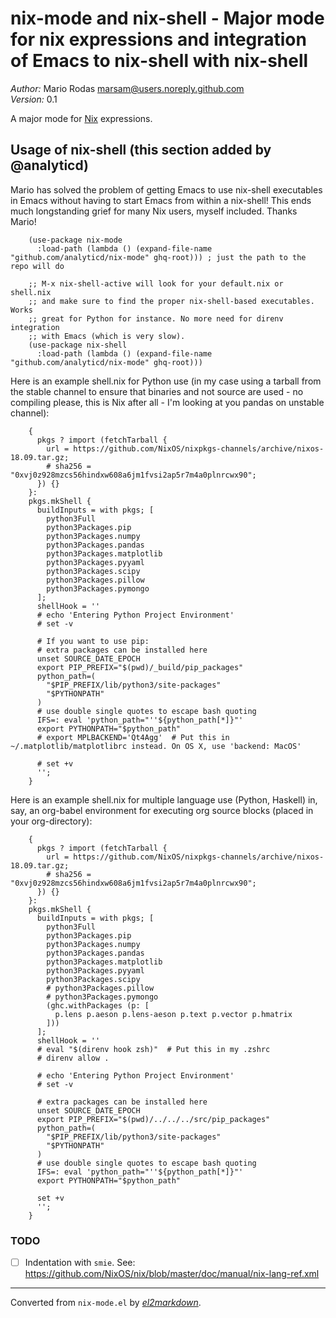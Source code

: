 # nix-mode and nix-shell - Major mode for nix expressions and integration of Emacs to nix-shell with nix-shell

*Author:* Mario Rodas <marsam@users.noreply.github.com><br>
*Version:* 0.1<br>

A major mode for [Nix][] expressions.

## Usage of nix-shell (this section added by @analyticd)
Mario has solved the problem of getting Emacs to use nix-shell
executables in Emacs without having to start Emacs from within a
nix-shell! This ends much longstanding grief for many Nix users,
myself included. Thanks Mario!

        (use-package nix-mode
          :load-path (lambda () (expand-file-name "github.com/analyticd/nix-mode" ghq-root))) ; just the path to the repo will do

        ;; M-x nix-shell-active will look for your default.nix or shell.nix
        ;; and make sure to find the proper nix-shell-based executables. Works
        ;; great for Python for instance. No more need for direnv integration
        ;; with Emacs (which is very slow).
        (use-package nix-shell
          :load-path (lambda () (expand-file-name "github.com/analyticd/nix-mode" ghq-root))) 
   
Here is an example shell.nix for Python use (in my case using a tarball from the
stable channel to ensure that binaries and not source are used - no
compiling please, this is Nix after all - I'm looking at you pandas on
unstable channel):

        {
          pkgs ? import (fetchTarball {
            url = https://github.com/NixOS/nixpkgs-channels/archive/nixos-18.09.tar.gz;
            # sha256 = "0xvj0z928mzcs56hindxw608a6jm1fvsi2ap5r7m4a0plnrcwx90";
          }) {}
        }:
        pkgs.mkShell {
          buildInputs = with pkgs; [
            python3Full
            python3Packages.pip
            python3Packages.numpy
            python3Packages.pandas
            python3Packages.matplotlib
            python3Packages.pyyaml
            python3Packages.scipy
            python3Packages.pillow
            python3Packages.pymongo
          ];
          shellHook = ''
          # echo 'Entering Python Project Environment'
          # set -v

          # If you want to use pip:
          # extra packages can be installed here
          unset SOURCE_DATE_EPOCH
          export PIP_PREFIX="$(pwd)/_build/pip_packages"
          python_path=(
            "$PIP_PREFIX/lib/python3/site-packages"
            "$PYTHONPATH"
          )
          # use double single quotes to escape bash quoting
          IFS=: eval 'python_path="''${python_path[*]}"'
          export PYTHONPATH="$python_path"
          # export MPLBACKEND='Qt4Agg'  # Put this in ~/.matplotlib/matplotlibrc instead. On OS X, use 'backend: MacOS'

          # set +v
          '';
        }

Here is an example shell.nix for multiple language use (Python,
Haskell) in, say, an org-babel environment for executing org source
blocks (placed in your org-directory):

        {
          pkgs ? import (fetchTarball {
            url = https://github.com/NixOS/nixpkgs-channels/archive/nixos-18.09.tar.gz;
            # sha256 = "0xvj0z928mzcs56hindxw608a6jm1fvsi2ap5r7m4a0plnrcwx90";
          }) {}
        }:
        pkgs.mkShell {
          buildInputs = with pkgs; [
            python3Full
            python3Packages.pip
            python3Packages.numpy
            python3Packages.pandas
            python3Packages.matplotlib
            python3Packages.pyyaml
            python3Packages.scipy
            # python3Packages.pillow
            # python3Packages.pymongo
            (ghc.withPackages (p: [
              p.lens p.aeson p.lens-aeson p.text p.vector p.hmatrix
            ]))
          ];
          shellHook = ''
          # eval "$(direnv hook zsh)"  # Put this in my .zshrc
          # direnv allow .

          # echo 'Entering Python Project Environment'
          # set -v

          # extra packages can be installed here
          unset SOURCE_DATE_EPOCH
          export PIP_PREFIX="$(pwd)/../../../src/pip_packages"
          python_path=(
            "$PIP_PREFIX/lib/python3/site-packages"
            "$PYTHONPATH"
          )
          # use double single quotes to escape bash quoting
          IFS=: eval 'python_path="''${python_path[*]}"'
          export PYTHONPATH="$python_path"

          set +v
          '';
        }

### TODO

+ [ ] Indentation with `smie`.  See: https://github.com/NixOS/nix/blob/master/doc/manual/nix-lang-ref.xml

[Nix]: https://nixos.org/nix/


---
Converted from `nix-mode.el` by [*el2markdown*](https://github.com/Lindydancer/el2markdown).

